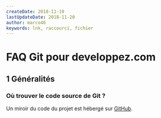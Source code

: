```yaml
---
createDate: 2018-11-19
lastUpdateDate: 2018-11-20
author: marco46
keywords: lnk, raccourci, fichier
---
```


# FAQ Git pour developpez.com

## 1 Généralités

### Où trouver le code source de Git ?

Un miroir du code du projet est hébergé sur [GitHub](https://github.com/git/git).
